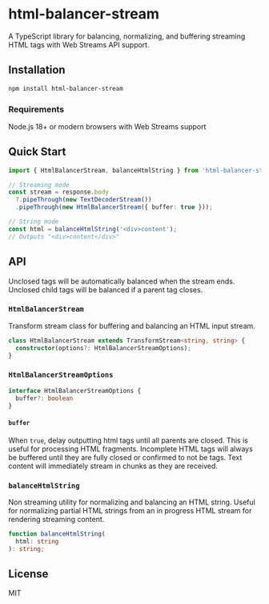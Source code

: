 # html-balancer-stream

A TypeScript library for balancing, normalizing, and buffering streaming HTML tags with Web Streams API support.

## Installation

```bash
npm install html-balancer-stream
```

### Requirements

Node.js 18+ or modern browsers with Web Streams support

## Quick Start

```typescript
import { HtmlBalancerStream, balanceHtmlString } from 'html-balancer-stream';

// Streaming mode
const stream = response.body
  ?.pipeThrough(new TextDecoderStream())
  .pipeThrough(new HtmlBalancerStream({ buffer: true }));

// String mode
const html = balanceHtmlString('<div>content');
// Outputs "<div>content</div>"
```

## API

Unclosed tags will be automatically balanced when the stream ends. Unclosed child tags will be balanced if a parent tag closes.

### `HtmlBalancerStream`

Transform stream class for buffering and balancing an HTML input stream.

```typescript
class HtmlBalancerStream extends TransformStream<string, string> {
  constructor(options?: HtmlBalancerStreamOptions);
}
```

### `HtmlBalancerStreamOptions`

```typescript
interface HtmlBalancerStreamOptions {
  buffer?: boolean
}
```

#### `buffer`

When `true`, delay outputting html tags until all parents are closed. This is useful for processing HTML fragments.
Incomplete HTML tags will always be buffered until they are fully closed or confirmed to not be tags.
Text content will immediately stream in chunks as they are received.

### `balanceHtmlString`

Non streaming utility for normalizing and balancing an HTML string. Useful for normalizing partial HTML strings from an in progress HTML stream for rendering streaming content.

```typescript
function balanceHtmlString(
  html: string
): string;
```

## License

MIT

